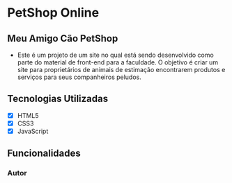 # PetShop Online

## Meu Amigo Cão PetShop

- Este é um projeto de um site no qual está sendo desenvolvido como parte do material de front-end para a faculdade. O objetivo é criar um site para proprietários de animais de estimação encontrarem produtos e serviços para seus companheiros peludos.

## Tecnologias Utilizadas
  - [x] HTML5
  - [x] CSS3
  - [x] JavaScript

## Funcionalidades


### Autor
    